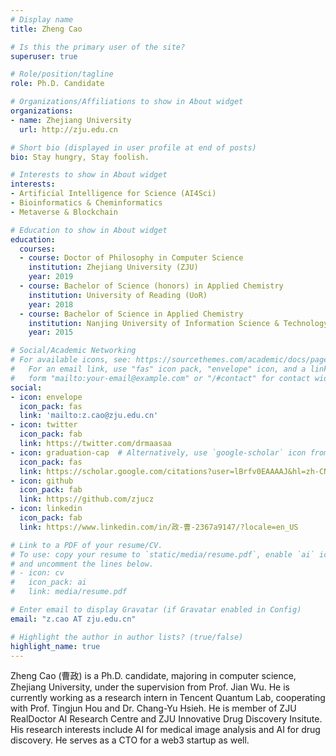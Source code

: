 ```yaml
---
# Display name
title: Zheng Cao

# Is this the primary user of the site?
superuser: true

# Role/position/tagline
role: Ph.D. Candidate

# Organizations/Affiliations to show in About widget
organizations:
- name: Zhejiang University
  url: http://zju.edu.cn

# Short bio (displayed in user profile at end of posts)
bio: Stay hungry, Stay foolish.

# Interests to show in About widget
interests:
- Artificial Intelligence for Science (AI4Sci)
- Bioinformatics & Cheminformatics
- Metaverse & Blockchain

# Education to show in About widget
education:
  courses:
  - course: Doctor of Philosophy in Computer Science
    institution: Zhejiang University (ZJU)
    year: 2019
  - course: Bachelor of Science (honors) in Applied Chemistry
    institution: University of Reading (UoR)
    year: 2018
  - course: Bachelor of Science in Applied Chemistry
    institution: Nanjing University of Information Science & Technology (NUIST)
    year: 2015

# Social/Academic Networking
# For available icons, see: https://sourcethemes.com/academic/docs/page-builder/#icons
#   For an email link, use "fas" icon pack, "envelope" icon, and a link in the
#   form "mailto:your-email@example.com" or "/#contact" for contact widget.
social:
- icon: envelope
  icon_pack: fas
  link: 'mailto:z.cao@zju.edu.cn'
- icon: twitter
  icon_pack: fab
  link: https://twitter.com/drmaasaa
- icon: graduation-cap  # Alternatively, use `google-scholar` icon from `ai` icon pack
  icon_pack: fas
  link: https://scholar.google.com/citations?user=lBrfv0EAAAAJ&hl=zh-CN
- icon: github
  icon_pack: fab
  link: https://github.com/zjucz
- icon: linkedin
  icon_pack: fab
  link: https://www.linkedin.com/in/政-曹-2367a9147/?locale=en_US

# Link to a PDF of your resume/CV.
# To use: copy your resume to `static/media/resume.pdf`, enable `ai` icons in `params.toml`, 
# and uncomment the lines below.
# - icon: cv
#   icon_pack: ai
#   link: media/resume.pdf

# Enter email to display Gravatar (if Gravatar enabled in Config)
email: "z.cao AT zju.edu.cn"

# Highlight the author in author lists? (true/false)
highlight_name: true
---
```

Zheng Cao (曹政) is a Ph.D. candidate, majoring in computer science, Zhejiang University, under the supervision from Prof. Jian Wu. He is currently working as a research intern in Tencent Quantum Lab, cooperating with Prof. Tingjun Hou and Dr. Chang-Yu Hsieh. He is member of ZJU RealDoctor AI Research Centre and ZJU Innovative Drug Discovery Insitute. His research interests include AI for medical image analysis and AI for drug discovery. He serves as a CTO for a web3 startup as well.
<!-- {{< icon name="eye" pack="fas" >}}Here is my full [publications list](./publication/). -->

<!-- {{< icon name="download" pack="fas" >}} Download my {{< staticref "media/demo_resume.pdf" "newtab" >}}resumé{{< /staticref >}}. -->

<!-- Global site tag (gtag.js) - Google Analytics -->
<script async src="https://www.googletagmanager.com/gtag/js?id=G-7Q0V5Y3KXJ"></script>
<script>
  window.dataLayer = window.dataLayer || [];
  function gtag(){dataLayer.push(arguments);}
  gtag('js', new Date());

  gtag('config', 'G-7Q0V5Y3KXJ');
</script>
